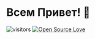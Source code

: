 # Всем Привет! 👋

![visitors](https://visitor-badge.laobi.icu/badge?page_id=Taran-Tina)
[![Open Source Love](https://badges.frapsoft.com/os/v1/open-source.svg?v=102)](https://github.com/ellerbrock/open-source-badge/)

<!---
Taran-Tina/Taran-Tina is a ✨ special ✨ repository because its `README.md` (this file) appears on your GitHub profile.
You can click the Preview link to take a look at your changes.
--->
